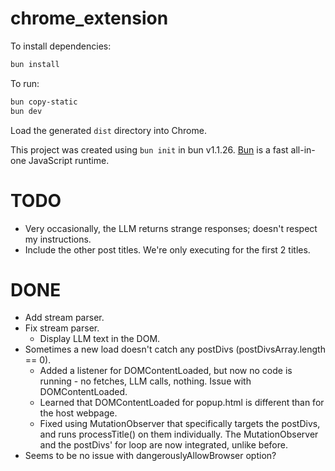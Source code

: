 # chrome_extension

To install dependencies:

```bash
bun install
```

To run:

```bash
bun copy-static
bun dev
```

Load the generated `dist` directory into Chrome.

This project was created using `bun init` in bun v1.1.26. [Bun](https://bun.sh) is a fast all-in-one JavaScript runtime.

# TODO
- Very occasionally, the LLM returns strange responses; doesn't respect my instructions.
- Include the other post titles. We're only executing for the first 2 titles.

# DONE
- Add stream parser.
- Fix stream parser.
  - Display LLM text in the DOM.
- Sometimes a new load doesn't catch any postDivs (postDivsArray.length == 0).
  - Added a listener for DOMContentLoaded, but now no code is running - no fetches, LLM calls, nothing. Issue with DOMContentLoaded.
  - Learned that DOMContentLoaded for popup.html is different than for the host webpage.
  - Fixed using MutationObserver that specifically targets the postDivs, and runs processTitle() on them individually. The MutationObserver and the postDivs' for loop are now integrated, unlike before.
- Seems to be no issue with dangerouslyAllowBrowser option?
